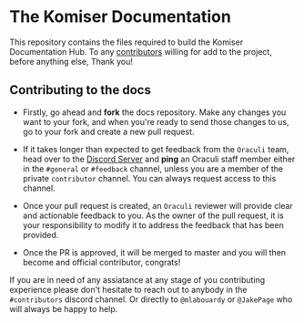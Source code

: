 # The Komiser Documentation

This repository contains the files required to build the Komiser Documentation Hub. To any [contributors](https://github.com/komiserio/docs/blob/master/docs/contributing.md) willing for add to the project, before anything else, Thank you!

## Contributing to the docs

- Firstly, go ahead and **fork** the docs repository. Make any changes you want to your fork, and when you're ready to send those changes to us, go to your fork and create a new pull request.

- If it takes longer than expected to get feedback from the `Oraculi` team, head over to the [Discord Server](https://discord.gg/Xz2Ru8qt) and **ping** an Oraculi staff member either in the `#general` or `#feedback` channel, unless you are a member of the private `contributor` channel. You can always request access to this channel. 

- Once your pull request is created, an `Oraculi` reviewer will provide clear and actionable feedback to you. As the owner of the pull request, it is your responsibility to modify it to address the feedback that has been provided.

- Once the PR is approved, it will be merged to master and you will then become and official contributor, congrats!

If you are in need of any assiatance at any stage of you contributing experience please don't hesitate to reach out to anybody in the `#contributors` discord channel. Or directly to `@mlabouardy` or `@JakePage` who will always be happy to help. 
